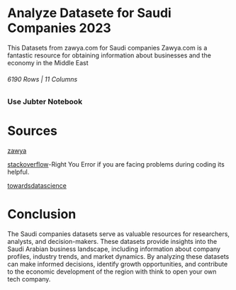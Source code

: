 # Analyze Datasete for Saudi Companies 2023
This Datasets from zawya.com for Saudi companies Zawya.com is a fantastic resource for obtaining information about businesses and the economy in the Middle East 

###### 6190 Rows | 11 Columns

### Use Jubter Notebook

# Sources
[zawya](https://www.zawya.com/en/saudi-arabia)

[stackoverflow](https://stackoverflow.com/questions/tagged/jupyter-notebook)-Right You Error if you are facing problems during coding its helpful.

[towardsdatascience](https://towardsdatascience.com/)

# Conclusion
The Saudi companies datasets serve as valuable resources for researchers, analysts, and decision-makers. These datasets provide insights into the Saudi Arabian business landscape, including information about company profiles, industry trends, and market dynamics. By analyzing these datasets can make informed decisions, identify growth opportunities, and contribute to the economic development of the region with think to open your own tech company. 
